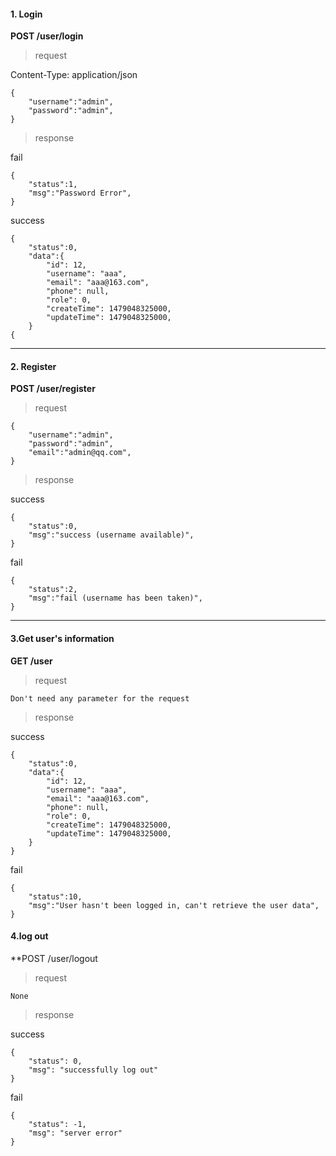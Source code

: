 #### 1. Login
**POST /user/login**

> request

Content-Type: application/json

```
{
    "username":"admin",
    "password":"admin",
}
```

> response

fail
````
{
    "status":1,
    "msg":"Password Error",
}
````

success
````
{
    "status":0,
    "data":{
        "id": 12,
        "username": "aaa",
        "email": "aaa@163.com",
        "phone": null,
        "role": 0,
        "createTime": 1479048325000,
        "updateTime": 1479048325000,
    }
{
````

------

#### 2. Register
**POST /user/register**

>request

````
{
    "username":"admin",
    "password":"admin",
    "email":"admin@qq.com",
}
````

>response

success
````
{
    "status":0,
    "msg":"success (username available)",
}
````

fail
````
{
    "status":2,
    "msg":"fail (username has been taken)",
}
````

------
#### 3.Get user's information
**GET /user**
>request
````
Don't need any parameter for the request
````

>response

success
````
{
    "status":0,
    "data":{
        "id": 12,
        "username": "aaa",
        "email": "aaa@163.com",
        "phone": null,
        "role": 0,
        "createTime": 1479048325000,
        "updateTime": 1479048325000,
    }
}
````

fail
````
{
    "status":10,
    "msg":"User hasn't been logged in, can't retrieve the user data",
}   
````

#### 4.log out
**POST /user/logout

> request

```
None
```

> response

success

```
{
    "status": 0,
    "msg": "successfully log out"
}
```

fail
```
{
    "status": -1,
    "msg": "server error"
}
```